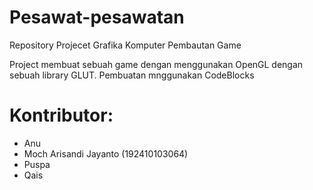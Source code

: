 **Pesawat-pesawatan**
==================
Repository Projecet Grafika Komputer Pembautan Game

 Project membuat sebuah game dengan menggunakan OpenGL dengan sebuah library GLUT. Pembuatan mnggunakan CodeBlocks

**Kontributor:**
=============
* Anu
* Moch Arisandi Jayanto (192410103064)
* Puspa
* Qais